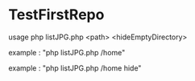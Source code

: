 # TestFirstRepo
usage php listJPG.php \<path\> \<hideEmptyDirectory\>

example : "php listJPG.php /home"

example : "php listJPG.php /home hide"

